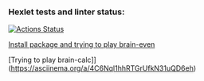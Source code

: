 ### Hexlet tests and linter status:
[![Actions Status](https://github.com/Pengue/python-project-49/workflows/hexlet-check/badge.svg)](https://github.com/Pengue/python-project-49/actions)

[Install package and trying to play brain-even](https://asciinema.org/a/ffsv7na1vVj4mk4mi5vQJLhxZ)

[Trying to play brain-calc]](https://asciinema.org/a/4C6Nql1hhRTGrUfkN31uQD6eh)